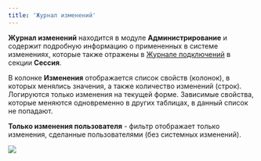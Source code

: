 ```yaml
---
title: 'Журнал изменений'
---
```


**Журнал изменений** находится в модуле **Администрирование** и содержит подробную информацию о примененных в системе изменениях, 
которые также отражены в [Журнале подключений](connection_log.md) в секции **Сессия**.

В колонке **Изменения** отображается список свойств (колонок), в которых менялись значения, а также количество изменений (строк). 
Логируются только изменения на текущей форме. Зависимые свойства, которые меняются одновременно в других таблицах, в данный список не попадают.

**Только изменения пользователя** - фильтр отображает только изменения, сделанные пользователями (без системных изменений).

![](../img/change_log1.png)  

